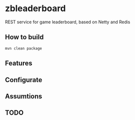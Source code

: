 # zbleaderboard
REST service for game leaderboard, based on Netty and Redis

## How to build
```maven
mvn clean package
```

## Features


## Configurate


## Assumtions


## TODO

